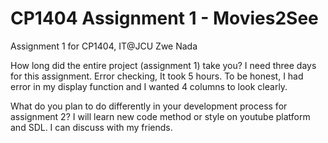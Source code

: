 # CP1404 Assignment 1 - Movies2See

Assignment 1 for CP1404, IT@JCU
Zwe Nada

How long did the entire project (assignment 1) take you?
     I need three days for this assignment. Error checking, It took 5 hours. To be honest, I had error in my display function and I wanted 4 columns to look clearly.

What do you plan to do differently in your development process for assignment 2?
      I will learn new code method or style on youtube platform and SDL. I can discuss with my friends. 
